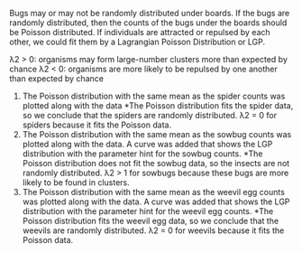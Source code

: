 Bugs may or may not be randomly distributed under boards. If the bugs are randomly distributed, then the counts of the bugs under the boards should be Poisson distributed. If individuals are attracted or repulsed by each other, we could fit them by a Lagrangian Poisson Distribution or LGP.

λ2 > 0: organisms may form large-number clusters more than expected by chance
λ2 < 0: organisms are more likely to be repulsed by one another than expected by chance

1) The Poisson distribution with the same mean as the spider counts was plotted along with the data
  *The Poisson distribution fits the spider data, so we conclude that the spiders are randomly distributed. λ2 = 0 for spiders because it fits the Poisson data.
2) The Poisson distribution with the same mean as the sowbug counts was plotted along with the data. A curve was added that shows the LGP distribution with the parameter hint for the sowbug counts.
  *The Poisson distribution does not fit the sowbug data, so the insects are not randomly distributed. λ2 > 1 for sowbugs because these bugs are more likely to be found in clusters.
3) The Poisson distribution with the same mean as the weevil egg counts was plotted along with the data. A curve was added that shows the LGP distribution with the parameter hint for the weevil egg counts.
  *The Poisson distribution fits the weevil egg data, so we conclude that the weevils are randomly distributed. λ2 = 0 for weevils because it fits the Poisson data.
